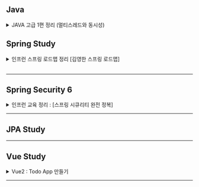 ## Java 
<details>
  <summary>  JAVA 고급 1편 정리 (멀티스레드와 동시성) </summary>

  [강의 링크](https://www.inflearn.com/course/%EA%B9%80%EC%98%81%ED%95%9C%EC%9D%98-%EC%8B%A4%EC%A0%84-%EC%9E%90%EB%B0%94-%EA%B3%A0%EA%B8%89-1?srsltid=AfmBOoopFIymb5GXxwQwgaWfnnYMHdJCMjOL2XErc8Qmxg-tsJ6Vm6EB)
  
- [스레드 생성과 실행](https://github.com/jiny798/Study/tree/main/java-ad-first/src/stage2/README.md)
- [스레드 제어와 생명 주기](https://github.com/jiny798/Study/tree/main/java-ad-first/src/stage3/README.md)


</details>



## Spring Study

<details>
  <summary>  인프런 스프링 로드맵 정리 [김영한 스프링 로드맵] </summary>

- [MVC 프레임워크 만들기](https://github.com/jiny798/Study/blob/main/mvc-framework/README.md)
- [데이터 전송 방식 GET(Query-Parameter 방식) , POST(FORM 전송 방식), JSON](https://github.com/jiny798/Study/blob/main/mvc-study/src/main/java/hello/itemservice/subject/request_response/basic/README.md)
- [RequestMappingHandlerAdapter](https://github.com/jiny798/Study/blob/main/mvc-study/src/main/java/hello/itemservice/subject/request_response/spring/README.md)
- [스프링 Validation](https://github.com/jiny798/Study/blob/main/mvc-study/src/main/java/hello/itemservice/subject/validation/README.md)
- [Bean Validation](https://github.com/jiny798/Study/blob/main/mvc-study/src/main/java/hello/itemservice/subject/validation/beanvalidation/README.md)
- [Exception 처리](https://github.com/jiny798/Study/blob/main/mvc-study/src/main/java/hello/itemservice/subject/exception/README.md)

</details>



<br>


---

## Spring Security 6



<details>
  <summary> 인프런 교육 정리 : [스프링 시큐리티 완전 정복] </summary>

#### step1
- [시큐리티 초기화 과정](https://github.com/jiny798/Study/blob/main/security/src/main/java/spring/security/step1/README.md)
- [Form인증 + Basic 인증](https://github.com/jiny798/Study/tree/main/security/src/main/java/spring/security/step2/form_basic)
- [Remember Me 인증](https://github.com/jiny798/Study/blob/main/security/src/main/java/spring/security/step2/rememberme/README.md)
- [로그아웃](https://github.com/jiny798/Study/blob/main/security/src/main/java/spring/security/step2/logout/READNE.md)
- [익명사용자](https://github.com/jiny798/Study/tree/main/security/src/main/java/spring/security/step2/anonymous)
- [ReqeustCache](https://github.com/jiny798/Study/tree/main/security/src/main/java/spring/security/step2/requestcache)

#### step2
- [인증 아키텍처](https://github.com/jiny798/Study/blob/main/security/src/main/java/spring/security/step3/README.md)
- [악용 보호](https://github.com/jiny798/Study/blob/main/security/src/main/java/spring/security/step7/README.md)
- [인가 구조](https://github.com/jiny798/Study/blob/main/security/src/main/java/spring/security/step9/README.md)
  - [메서드 인터셉터](https://github.com/jiny798/Study/blob/main/security/src/main/java/spring/security/step9/detail_3_PreAuthorizeAuthorizationManager/methodAuthority.md)

#### step12
- [시큐리티 MVC,Servlet 에서 사용하기](https://github.com/jiny798/Study/blob/main/security/src/main/java/spring/security/step11/README.md)
- [Custom DSL](https://github.com/jiny798/Study/blob/main/security/src/main/java/spring/security/step12/README.md)
- [Redis 세션 서버](https://github.com/jiny798/Study/blob/main/security/src/main/java/spring/security/step12/redis/README.md)


</details>




---

## JPA Study

---

## Vue Study

<details>
  <summary> Vue2 : Todo App 만들기 </summary>

#### [todo-app (vue2)](https://github.com/jiny798/spring-god/tree/main/vue/vue-todo)

</details>


---
